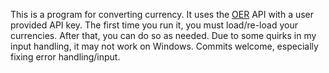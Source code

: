 This is a program for converting currency. It uses the [OER](openexchangerates.org) API with a user provided API key.
The first time you run it, you must load/re-load your currencies. After that, you can do so as needed.
Due to some quirks in my input handling, it may not work on Windows. Commits welcome, especially fixing error handling/input.
